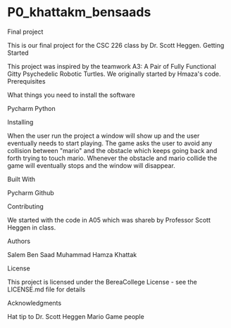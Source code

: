 # P0_khattakm_bensaads
Final project

This is our final project for the CSC 226 class by Dr. Scott Heggen. 
Getting Started

This project was inspired by the teamwork A3: A Pair of Fully Functional Gitty Psychedelic Robotic Turtles. We originally started by Hmaza's code.
Prerequisites

What things you need to install the software

Pycharm
Python

Installing

When the user run the project a window will show up and the user eventually needs to start playing.
The game asks the user to avoid any collision between "mario" and the obstacle which keeps going back and forth trying to touch mario.
Whenever the obstacle and mario collide the game will eventually stops and the window will disappear.



Built With

Pycharm
Github 

Contributing
 
We started with the code in A05 which was shareb by Professor Scott Heggen in class.


Authors

Salem Ben Saad
Muhammad Hamza Khattak


License

This project is licensed under the BereaCollege License - see the LICENSE.md file for details

Acknowledgments

Hat tip to Dr. Scott Heggen
Mario Game people
